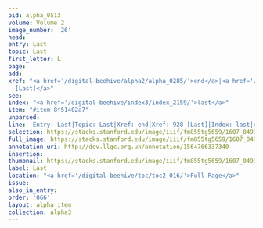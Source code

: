 ```yaml
---
pid: alpha_0513
volume: Volume 2
image_number: '26'
head:
entry: Last
topic: Last
first_letter: L
page:
add:
xref: "<a href='/digital-beehive/alpha2/alpha_0285/'>end</a>|<a href='/digital-beehive/num4/num_1234/'>928
  [Last]</a>"
see:
index: "<a href='/digital-beehive/index3/index_2159/'>last</a>"
item: "#item-8f51402a7"
unparsed:
line: 'Entry: Last|Topic: Last|Xref: end|Xref: 928 [Last]|Index: last|#item-8f51402a7'
selection: https://stacks.stanford.edu/image/iiif/fm855tg5659/1607_0493/766,2105,2987,363/full/0/default.jpg
full_image: https://stacks.stanford.edu/image/iiif/fm855tg5659/1607_0493/full/full/0/default.jpg
annotation_uri: http://dev.llgc.org.uk/annotation/1564766337340
insertion:
thumbnail: https://stacks.stanford.edu/image/iiif/fm855tg5659/1607_0493/766,2105,600,180/250,/0/default.jpg
label: Last
location: "<a href='/digital-beehive/toc/toc2_016/'>Full Page</a>"
issue:
also_in_entry:
order: '066'
layout: alpha_item
collection: alpha3
---
```

